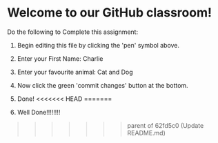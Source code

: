 # Welcome to our GitHub classroom!

Do the following to Complete this assignment:

1. Begin editing this file by clicking the 'pen' symbol above.

2. Enter your First Name: Charlie

3. Enter your favourite animal: Cat and Dog

4. Now click the green 'commit changes' button at the bottom.

5. Done!
<<<<<<< HEAD
=======

6. Well Done!!!!!!!!
>>>>>>> parent of 62fd5c0 (Update README.md)
